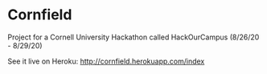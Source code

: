 # Cornfield
Project for a Cornell University Hackathon called HackOurCampus (8/26/20 - 8/29/20)

See it live on Heroku: http://cornfield.herokuapp.com/index

